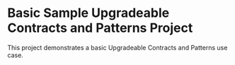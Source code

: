 # Basic Sample Upgradeable Contracts and Patterns Project

This project demonstrates a basic Upgradeable Contracts and Patterns use case. 


